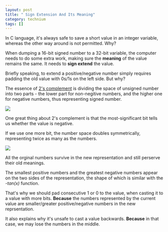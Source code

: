 ```yaml
---
layout: post
title: " Sign Extension And Its Meaning"
category: technium
tags: []
---
```


In C language, it's always safe to save a short value in an integer variable, whereas the other way around is not permitted. Why?

When dumping a 16-bit signed number to a 32-bit variable, the computer needs to do some extra work, making sure the **meaning** of the value remains the same. It needs to **sign extend** the value.


Briefly speaking, to extend a positive/negative number simply requires padding the old value with 0s/1s on the left side. But why? 


The essence of [2's complement](http://en.wikipedia.org/wiki/Two's_complement) is dividing the space of unsigned number into two parts - the lower part for non-negitive numbers, and the higher one for negative numbers, thus representing signed number.


![](http://ww2.sinaimg.cn/large/9c9ad557jw1e5o0ek0061j20kf09iaad.jpg)


One great thing about 2's complement is that the most-significant bit tells us whether the value is negative.


If we use one more bit, the number space doubles symmetrically, representing twice as many as the numbers.   


![](http://ww2.sinaimg.cn/large/9c9ad557jw1e5o0ezb6n7j21090adq3w.jpg)


All the orginal numbers survive in the new representation and still perserve their old meanings.


The smallest positive numbers and the greatest negative numbers appear on the two sides of the representation, the shape of which is similar with the *-tan(x)* function.


That's why we should pad consecutive 1 or 0 to the value, when casting it to a value with more bits. **Because** the numbers represented by the current value are smaller/greater positive/negative numbers in the new reprsentation.


It also explains why it's unsafe to cast a value backwards. **Because** in that case, we may lose the numbers in the middle.

